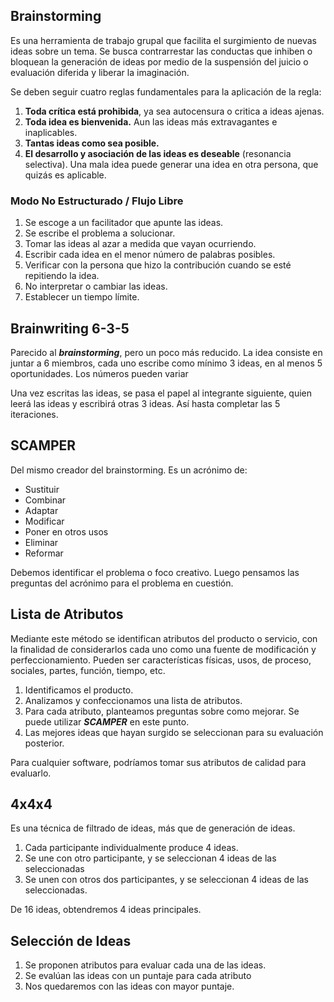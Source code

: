 ## Brainstorming

Es una herramienta de trabajo grupal que facilita el surgimiento de nuevas ideas sobre un tema. Se busca contrarrestar las conductas que inhiben o bloquean la generación de ideas por medio de la suspensión del juicio o evaluación diferida y liberar la imaginación.

Se deben seguir cuatro reglas fundamentales para la aplicación de la regla:

1. **Toda crítica está prohibida**, ya sea autocensura o critica a ideas ajenas.
2. **Toda idea es bienvenida.** Aun las ideas más extravagantes e inaplicables.
3. **Tantas ideas como sea posible.**
4. **El desarrollo y asociación de las ideas es deseable** (resonancia selectiva). Una mala idea puede generar una idea en otra persona, que quizás es aplicable.

### Modo No Estructurado / Flujo Libre

1. Se escoge a un facilitador que apunte las ideas.
2. Se escribe el problema a solucionar.
3. Tomar las ideas al azar a medida que vayan ocurriendo.
4. Escribir cada idea en el menor número de palabras posibles.
5. Verificar con la persona que hizo la contribución cuando se esté repitiendo la idea.
6. No interpretar o cambiar las ideas.
7. Establecer un tiempo límite.

## Brainwriting 6-3-5

Parecido al ***brainstorming***, pero un poco más reducido. La idea consiste en juntar a 6 miembros, cada uno escribe como mínimo 3 ideas, en al menos 5 oportunidades. Los números pueden variar

Una vez escritas las ideas, se pasa el papel al integrante siguiente, quien leerá las ideas y escribirá otras 3 ideas. Así hasta completar las 5 iteraciones.

## SCAMPER

Del mismo creador del brainstorming. Es un acrónimo de:

- Sustituir
- Combinar
- Adaptar
- Modificar
- Poner en otros usos
- Eliminar
- Reformar

Debemos identificar el problema o foco creativo. Luego pensamos las preguntas del acrónimo para el problema en cuestión.

## Lista de Atributos

Mediante este método se identifican atributos del producto o servicio, con la finalidad de considerarlos cada uno como una fuente de modificación y perfeccionamiento. Pueden ser características físicas, usos, de proceso, sociales, partes, función, tiempo, etc.

1. Identificamos el producto.
2. Analizamos y confeccionamos una lista de atributos.
3. Para cada atributo, planteamos preguntas sobre como mejorar. Se puede utilizar ***SCAMPER*** en este punto.
4. Las mejores ideas que hayan surgido se seleccionan para su evaluación posterior.

Para cualquier software, podríamos tomar sus atributos de calidad para evaluarlo.

## 4x4x4

Es una técnica de filtrado de ideas, más que de generación de ideas.

1. Cada participante individualmente produce 4 ideas.
2. Se une con otro participante, y se seleccionan 4 ideas de las seleccionadas
3. Se unen con otros dos participantes, y se seleccionan 4 ideas de las seleccionadas.

De 16 ideas, obtendremos 4 ideas principales.

## Selección de Ideas

1. Se proponen atributos para evaluar cada una de las ideas.
2. Se evalúan las ideas con un puntaje para cada atributo
3. Nos quedaremos con las ideas con mayor puntaje.
